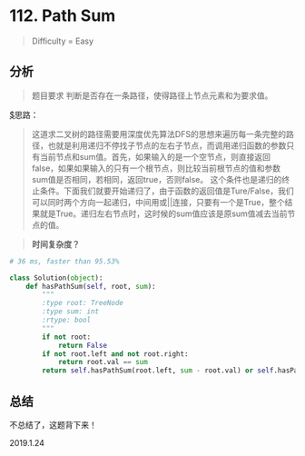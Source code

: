 # 112. Path Sum
> Difficulty = Easy

## 分析

> 题目要求
> 判断是否存在一条路径，使得路径上节点元素和为要求值。

[$](http://www.cnblogs.com/grandyang/p/4036961.html)思路：
> 这道求二叉树的路径需要用深度优先算法DFS的思想来遍历每一条完整的路径，也就是利用递归不停找子节点的左右子节点，而调用递归函数的参数只有当前节点和sum值。首先，如果输入的是一个空节点，则直接返回false，如果如果输入的只有一个根节点，则比较当前根节点的值和参数sum值是否相同，若相同，返回true，否则false。 这个条件也是递归的终止条件。下面我们就要开始递归了，由于函数的返回值是Ture/False，我们可以同时两个方向一起递归，中间用或||连接，只要有一个是True，整个结果就是True。递归左右节点时，这时候的sum值应该是原sum值减去当前节点的值。

> **时间复杂度？**

```python
# 36 ms, faster than 95.53%

class Solution(object):
	def hasPathSum(self, root, sum):
		"""
		:type root: TreeNode
		:type sum: int
		:rtype: bool
		"""
		if not root:
			return False
		if not root.left and not root.right:
			return root.val == sum
		return self.hasPathSum(root.left, sum - root.val) or self.hasPathSum(root.right, sum - root.val)

```

## 总结

不总结了，这题背下来！

2019.1.24
